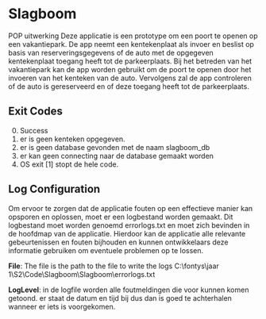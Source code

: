 # Slagboom
POP uitwerking
Deze applicatie is een prototype om een poort te openen op een vakantiepark. De app neemt een kentekenplaat als invoer en beslist op basis van reserveringsgegevens of de auto met de opgegeven kentekenplaat toegang heeft tot de parkeerplaats.
Bij het betreden van het vakantiepark kan de app worden gebruikt om de poort te openen door het invoeren van het kenteken van de auto. Vervolgens zal de app controleren of de auto is gereserveerd en of deze toegang heeft tot de parkeerplaats.
## Exit Codes
0. Success
1. er is geen kenteken opgegeven.
2. er is geen database gevonden met de naam slagboom_db
3. er kan geen connecting naar de database gemaakt worden
4. OS exit [1] stopt de hele code.

## Log Configuration
Om ervoor te zorgen dat de applicatie fouten op een effectieve manier kan opsporen en oplossen, moet er een logbestand worden gemaakt. Dit logbestand moet worden genoemd errorlogs.txt en moet zich bevinden in de hoofdmap van de applicatie. Hierdoor kan de applicatie alle relevante gebeurtenissen en fouten bijhouden en kunnen ontwikkelaars deze informatie gebruiken om eventuele problemen op te lossen.

**File**: The file is the path to the file to write the logs
C:\fontys\jaar 1\S2\Code\Slagboom\Slagboom\errorlogs.txt

**LogLevel**: 
in de logfile worden alle foutmeldingen die voor kunnen komen getoond. er staat de datum en tijd bij dus dan is goed te achterhalen
wanneer er iets is voorgekomen.
  